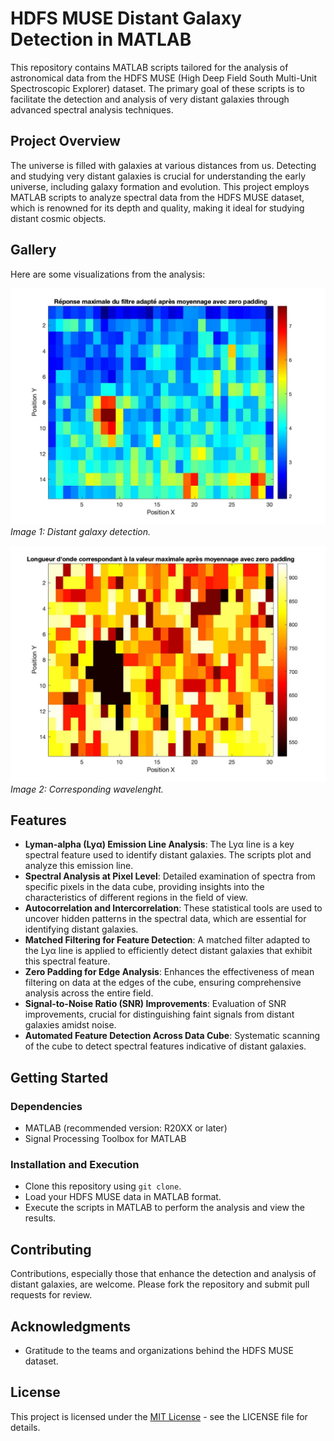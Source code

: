 # HDFS MUSE Distant Galaxy Detection in MATLAB

This repository contains MATLAB scripts tailored for the analysis of astronomical data from the HDFS MUSE (High Deep Field South Multi-Unit Spectroscopic Explorer) dataset. The primary goal of these scripts is to facilitate the detection and analysis of very distant galaxies through advanced spectral analysis techniques.

## Project Overview

The universe is filled with galaxies at various distances from us. Detecting and studying very distant galaxies is crucial for understanding the early universe, including galaxy formation and evolution. This project employs MATLAB scripts to analyze spectral data from the HDFS MUSE dataset, which is renowned for its depth and quality, making it ideal for studying distant cosmic objects.

## Gallery

Here are some visualizations from the analysis:

![Image 1 Description](images/Max.jpg)
*Image 1: Distant galaxy detection.*

![Image 2 Description](images/lambda.jpg)
*Image 2: Corresponding wavelenght.*


## Features

- **Lyman-alpha (Lyα) Emission Line Analysis**: The Lyα line is a key spectral feature used to identify distant galaxies. The scripts plot and analyze this emission line.
- **Spectral Analysis at Pixel Level**: Detailed examination of spectra from specific pixels in the data cube, providing insights into the characteristics of different regions in the field of view.
- **Autocorrelation and Intercorrelation**: These statistical tools are used to uncover hidden patterns in the spectral data, which are essential for identifying distant galaxies.
- **Matched Filtering for Feature Detection**: A matched filter adapted to the Lyα line is applied to efficiently detect distant galaxies that exhibit this spectral feature.
- **Zero Padding for Edge Analysis**: Enhances the effectiveness of mean filtering on data at the edges of the cube, ensuring comprehensive analysis across the entire field.
- **Signal-to-Noise Ratio (SNR) Improvements**: Evaluation of SNR improvements, crucial for distinguishing faint signals from distant galaxies amidst noise.
- **Automated Feature Detection Across Data Cube**: Systematic scanning of the cube to detect spectral features indicative of distant galaxies.

## Getting Started

### Dependencies

- MATLAB (recommended version: R20XX or later)
- Signal Processing Toolbox for MATLAB

### Installation and Execution

- Clone this repository using `git clone`.
- Load your HDFS MUSE data in MATLAB format.
- Execute the scripts in MATLAB to perform the analysis and view the results.

## Contributing

Contributions, especially those that enhance the detection and analysis of distant galaxies, are welcome. Please fork the repository and submit pull requests for review.

## Acknowledgments

- Gratitude to the teams and organizations behind the HDFS MUSE dataset.

## License

This project is licensed under the [MIT License](LICENSE) - see the LICENSE file for details.
